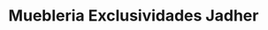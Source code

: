 ---
title: "Muebleria Exclusividades Jadher"
url: /san-jose/muebleria-exclusividades-jadher/
shop: muebles
---